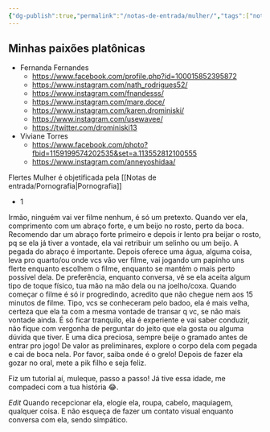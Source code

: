 ```yaml
---
{"dg-publish":true,"permalink":"/notas-de-entrada/mulher/","tags":["nota🔹"],"updated":"2024-04-29T01:24:48.705-03:00"}
---
```



## Minhas paixões platônicas

- Fernanda Fernandes
	- https://www.facebook.com/profile.php?id=100015852395872
	- https://www.instagram.com/nath_rodrigues52/
	- https://www.instagram.com/fnandesss/
	- https://www.instagram.com/mare.doce/
	- https://www.instagram.com/karen.drominiski/
	- https://www.instagram.com/usewavee/
	- https://twitter.com/drominiski13
- Viviane Torres
	- https://www.facebook.com/photo?fbid=1159199574202535&set=a.113552812100555
	- https://www.instagram.com/anneyoshidaa/

Flertes
Mulher é objetificada pela [[Notas de entrada/Pornografia\|Pornografia]]

- 1

Irmão, ninguém vai ver filme nenhum, é só um pretexto. Quando ver ela, comprimento com um abraço forte, e um beijo no rosto, perto da boca. Recomendo dar um abraço forte primeiro e depois ir lento pra beijar o rosto, pq se ela já tiver a vontade, ela vai retribuir um selinho ou um beijo. A pegada do abraço é importante. Depois oferece uma água, alguma coisa, leva pro quarto/ou onde vcs vão ver filme, vai jogando um papinho uns flerte enquanto escolhem o filme, enquanto se mantém o mais perto possível dela. De preferência, enquanto conversa, vê se ela aceita algum tipo de toque físico, tua mão na mão dela ou na joelho/coxa. Quando começar o filme é só ir progredindo, acredito que não chegue nem aos 15 minutos de filme. Tipo, vcs se conheceram pelo badoo, ela é mais velha, certeza que ela ta com a mesma vontade de transar q vc, se não mais vontade ainda. É só ficar tranquilo, ela é experiente e vai saber conduzir, não fique com vergonha de perguntar do jeito que ela gosta ou alguma dúvida que tiver. E uma dica preciosa, sempre beije o gramado antes de entrar pro jogo! De valor as preliminares, explore o corpo dela com pegada e cai de boca nela. Por favor, saiba onde é o grelo! Depois de fazer ela gozar no oral, mete a pik filho e seja feliz.

Fiz um tutorial aí, muleque, passo a passo! Já tive essa idade, me compadeci com a tua história 😂.

_Edit_ Quando recepcionar ela, elogie ela, roupa, cabelo, maquiagem, qualquer coisa. E não esqueça de fazer um contato visual enquanto conversa com ela, sendo simpático.